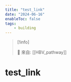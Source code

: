 ```yaml
---
title: "test_link"
date: "2024-06-16"
enableToc: false
tags:
    - building
---
```


> [!info]
>
> 🌱 來自: [[HBV_pathway]]

# test_link


